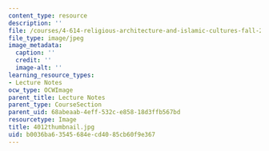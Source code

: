 ```yaml
---
content_type: resource
description: ''
file: /courses/4-614-religious-architecture-and-islamic-cultures-fall-2002/b0036ba63545684ecd4085cb60f9e367_4012thumbnail.jpg
file_type: image/jpeg
image_metadata:
  caption: ''
  credit: ''
  image-alt: ''
learning_resource_types:
- Lecture Notes
ocw_type: OCWImage
parent_title: Lecture Notes
parent_type: CourseSection
parent_uid: 68abeaab-4eff-532c-e858-18d3ffb567bd
resourcetype: Image
title: 4012thumbnail.jpg
uid: b0036ba6-3545-684e-cd40-85cb60f9e367
---
```


